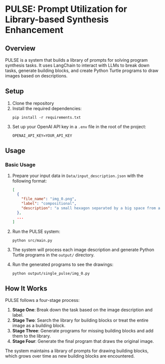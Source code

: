 # PULSE: Prompt Utilization for Library-based Synthesis Enhancement

## Overview

PULSE is a system that builds a library of prompts for solving program synthesis tasks. It uses LangChain to interact with LLMs to break down tasks, generate building blocks, and create Python Turtle programs to draw images based on descriptions.


## Setup

1. Clone the repository
2. Install the required dependencies:
   ```
   pip install -r requirements.txt
   ```
3. Set up your OpenAI API key in a `.env` file in the root of the project: 
   ```
   OPENAI_API_KEY=YOUR_API_KEY
   ```

## Usage

### Basic Usage

1. Prepare your input data in `Data/input_description.json` with the following format:
   ```json
   [
     {
       "file_name": "img_0.png",
       "label": "compositional",
       "description": "a small hexagon separated by a big space from a small circle"
     },
     ...
   ]
   ```

2. Run the PULSE system:
   ```
   python src/main.py
   ```

3. The system will process each image description and generate Python Turtle programs in the `output/` directory.

4. Run the generated programs to see the drawings:
   ```
   python output/single_pulse/img_0.py
   ```


## How It Works

PULSE follows a four-stage process:

1. **Stage One**: Break down the task based on the image description and label.
2. **Stage Two**: Search the library for building blocks or treat the entire image as a building block.
3. **Stage Three**: Generate programs for missing building blocks and add them to the library.
4. **Stage Four**: Generate the final program that draws the original image.

The system maintains a library of prompts for drawing building blocks, which grows over time as new building blocks are encountered.
